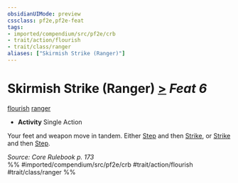 ```yaml
---
obsidianUIMode: preview
cssclass: pf2e,pf2e-feat
tags:
- imported/compendium/src/pf2e/crb
- trait/action/flourish
- trait/class/ranger
aliases: ["Skirmish Strike (Ranger)"]
---
```

# Skirmish Strike (Ranger)  [>](chapter-9-playing-the-game.md#Actions "Single Action") *Feat 6*  
[flourish](flourish.md)  [ranger](rules/traits/ranger.md)  

- **Activity** Single Action

Your feet and weapon move in tandem. Either [Step](step.md) and then [Strike](strike.md), or [Strike](strike.md) and then [Step](step.md).

*Source: Core Rulebook p. 173*  
%% #imported/compendium/src/pf2e/crb #trait/action/flourish #trait/class/ranger %%